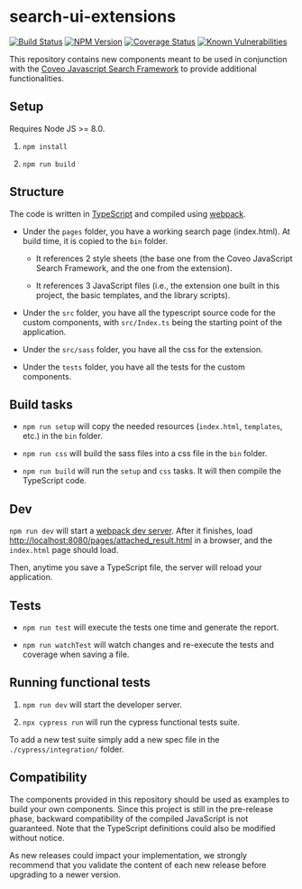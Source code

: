 # search-ui-extensions

[![Build Status](https://travis-ci.org/coveo/search-ui-extensions.svg?branch=master)](https://travis-ci.org/coveo/search-ui-extensions)
[![NPM Version](https://img.shields.io/npm/v/coveo-search-ui-extensions.svg)](https://www.npmjs.com/package/coveo-search-ui-extensions)
[![Coverage Status](https://coveralls.io/repos/github/coveo/search-ui-extensions/badge.svg?branch=master)](https://coveralls.io/github/coveo/search-ui-extensions?branch=master)
[![Known Vulnerabilities](https://snyk.io/test/github/coveo/search-ui-extensions/badge.svg?targetFile=package.json)](https://snyk.io/test/github/coveo/search-ui-extensions?targetFile=package.json)

This repository contains new components meant to be used in conjunction with the [Coveo Javascript Search Framework](https://github.com/coveo/search-ui) to provide additional functionalities.

## Setup

Requires Node JS >= 8.0.

1. `npm install`

2. `npm run build`

## Structure

The code is written in [TypeScript](http://www.typescriptlang.org/) and compiled using [webpack](https://webpack.github.io/).

-   Under the `pages` folder, you have a working search page (index.html). At build time, it is copied to the `bin` folder.

    -   It references 2 style sheets (the base one from the Coveo JavaScript Search Framework, and the one from the extension).

    -   It references 3 JavaScript files (i.e., the extension one built in this project, the basic templates, and the library scripts).

-   Under the `src` folder, you have all the typescript source code for the custom components, with `src/Index.ts` being the starting point of the application.

-   Under the `src/sass` folder, you have all the css for the extension.

-   Under the `tests` folder, you have all the tests for the custom components.

## Build tasks

-   `npm run setup` will copy the needed resources (`index.html`, `templates`, etc.) in the `bin` folder.

-   `npm run css` will build the sass files into a css file in the `bin` folder.

-   `npm run build` will run the `setup` and `css` tasks. It will then compile the TypeScript code.

## Dev

`npm run dev` will start a [webpack dev server](https://webpack.github.io/docs/webpack-dev-server.html). After it finishes, load [http://localhost:8080/pages/attached_result.html](http://localhost:8080/pages/attached_result.html) in a browser, and the `index.html` page should load.

Then, anytime you save a TypeScript file, the server will reload your application.

## Tests

-   `npm run test` will execute the tests one time and generate the report.

-   `npm run watchTest` will watch changes and re-execute the tests and coverage when saving a file.

## Running functional tests

1. `npm run dev` will start the developer server.

2. `npx cypress run` will run the cypress functional tests suite.

To add a new test suite simply add a new spec file in the `./cypress/integration/` folder.

## Compatibility

The components provided in this repository should be used as examples to build your own components. Since this project is still in the pre-release phase, backward compatibility of the compiled JavaScript is not guaranteed. Note that the TypeScript definitions could also be modified without notice.

As new releases could impact your implementation, we strongly recommend that you validate the content of each new release before upgrading to a newer version.
